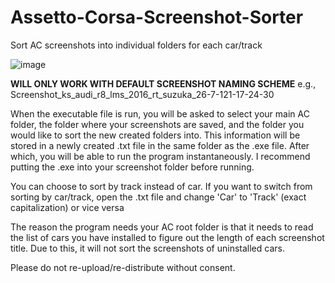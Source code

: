 # Assetto-Corsa-Screenshot-Sorter
Sort AC screenshots into individual folders for each car/track

![image](https://github.com/noah-carmichael/Assetto-Corsa-Screenshot-Sorter/assets/126828296/a0c8cc41-5a3e-43da-a4c4-55b17045627a)


**WILL ONLY WORK WITH DEFAULT SCREENSHOT NAMING SCHEME** e.g., Screenshot_ks_audi_r8_lms_2016_rt_suzuka_26-7-121-17-24-30

When the executable file is run, you will be asked to select your main AC folder, the folder where your screenshots are saved, and the folder you would like to sort the new created folders into. This information will be stored in a newly created .txt file in the same folder as the .exe file. After which, you will be able to run the program instantaneously. I recommend putting the .exe into your screenshot folder before running.

You can choose to sort by track instead of car. If you want to switch from sorting by car/track, open the .txt file and change 'Car' to 'Track' (exact capitalization) or vice versa

The reason the program needs your AC root folder is that it needs to read the list of cars you have installed to figure out the length of each screenshot title. Due to this, it will not sort the screenshots of uninstalled cars.

Please do not re-upload/re-distribute without consent.
